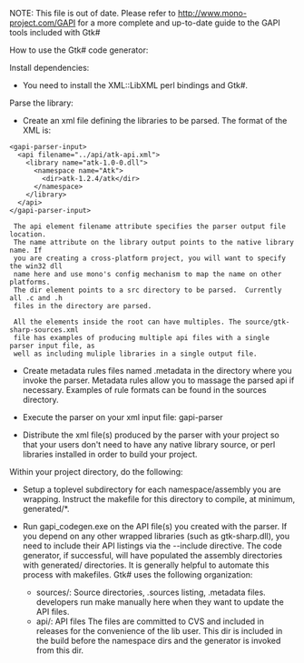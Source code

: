 NOTE: This file is out of date. Please refer to http://www.mono-project.com/GAPI for a more complete and up-to-date guide to the GAPI tools included with Gtk#


How to use the Gtk# code generator:

Install dependencies:

   * You need to install the XML::LibXML perl bindings and Gtk#.

Parse the library:

   * Create an xml file defining the libraries to be parsed. The
     format of the XML is:

	<gapi-parser-input>
	  <api filename="../api/atk-api.xml">
	    <library name="atk-1.0-0.dll">
	      <namespace name="Atk">
	        <dir>atk-1.2.4/atk</dir>
	      </namespace>
	    </library>
	  </api>
	</gapi-parser-input>

     The api element filename attribute specifies the parser output file location.
     The name attribute on the library output points to the native library name. If
     you are creating a cross-platform project, you will want to specify the win32 dll
     name here and use mono's config mechanism to map the name on other platforms.
     The dir element points to a src directory to be parsed.  Currently all .c and .h
     files in the directory are parsed.

     All the elements inside the root can have multiples. The source/gtk-sharp-sources.xml
     file has examples of producing multiple api files with a single parser input file, as
     well as including muliple libraries in a single output file.

   * Create metadata rules files named <namespace>.metadata in the directory where you invoke
     the parser.  Metadata rules allow you to massage the parsed api if necessary.  Examples
     of rule formats can be found in the sources directory.

   * Execute the parser on your xml input file:
	gapi-parser <xml-input-filename>

   * Distribute the xml file(s) produced by the parser with your project so that your
     users don't need to have any native library source, or perl libraries installed in
     order to build your project.
     
Within your project directory, do the following:

   * Setup a toplevel subdirectory for each namespace/assembly you
     are wrapping. Instruct the makefile for this directory to compile,
     at minimum, generated/*.

   * Run gapi_codegen.exe on the API file(s) you created with the parser. If you depend
     on any other wrapped libraries (such as gtk-sharp.dll), you need to include their API 
     listings via the --include directive.  The code generator, if successful, will have 
     populated the assembly directories with generated/ directories. It is generally helpful 
     to automate this process with makefiles. Gtk# uses the following organization:
        - sources/: Source directories, .sources listing, .metadata files.
             developers run make manually here when they want to update the API files.
        - api/: API files 
             The files are committed to CVS and included in releases for the convenience 
             of the lib user.  This dir is included in the build before the namespace dirs
             and the generator is invoked from this dir.

	
